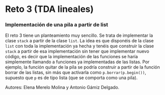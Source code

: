 # Reto 3 (TDA lineales)
### Implementación de una pila a partir de list<class T>

El reto 3 tiene un planteamiento muy sencillo. Se trata de implementar la clase
`stack` a partir de la clase `list`. La idea es que disponéis de la clase `list` con toda la
implementación ya hecha y tenéis que construir la clase `stack` a partir de esa implementación
sin tener que implementar nuevo código, es decir que la implementación
de las funciones se haría simplemente llamando a funciones ya implementadas de
las listas. Por ejemplo, la función quitar de la pila se podría construir a partir de la función
borrar de las listas, sin más que activarla como `p.borrar(p.begin())`, supuesto que `p`
es de tipo lista (que se comporta como una pila).

Autores: Elena Merelo Molina y Antonio Gámiz Delgado.
